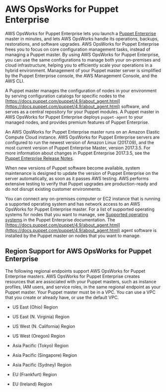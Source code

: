 # AWS OpsWorks for Puppet Enterprise<a name="welcome_opspup"></a>

AWS OpsWorks for Puppet Enterprise lets you launch a [Puppet Enterprise](https://puppet.com/products/puppet-enterprise) master in minutes, and lets AWS OpsWorks handle its operations, backups, restorations, and software upgrades\. AWS OpsWorks for Puppet Enterprise frees you to focus on core configuration management tasks, instead of managing a Puppet master\. By using AWS OpsWorks for Puppet Enterprise, you can use the same configurations to manage both your on\-premises and cloud infrastructure, helping you to efficiently scale your operations in a hybrid environment\. Management of your Puppet master server is simplified by the Puppet Enterprise console, the AWS Management Console, and the AWS CLI\.

A Puppet master manages the configuration of nodes in your environment by serving configuration catalogs for specific nodes to the [https://docs.puppet.com/puppet/4.9/about_agent.html](https://docs.puppet.com/puppet/4.9/about_agent.html) software, and serves as a central repository for your Puppet modules\. A Puppet master in AWS OpsWorks for Puppet Enterprise deploys `puppet-agent` to your managed nodes, and provides premium features of Puppet Enterprise\.

An AWS OpsWorks for Puppet Enterprise master runs on an Amazon Elastic Compute Cloud instance\. AWS OpsWorks for Puppet Enterprise servers are configured to run the newest version of Amazon Linux \(2017\.09\), and the most current version of Puppet Enterprise Master, version 2017\.3\.5\. For more information about changes in Puppet Enterprise 2017\.3\.5, see the [Puppet Enterprise Release Notes](https://puppet.com/docs/pe/2017.3/release_notes/release_notes.html)\.

When new versions of Puppet software become available, system maintenance is designed to update the version of Puppet Enterprise on the server automatically, as soon as it passes AWS testing\. AWS performs extensive testing to verify that Puppet upgrades are production\-ready and do not disrupt existing customer environments\.

You can connect any on\-premises computer or EC2 instance that is running a supported operating system and has network access to an AWS OpsWorks for Puppet Enterprise master\. For a list of supported operating systems for nodes that you want to manage, see [Supported operating systems](https://docs.puppet.com/pe/latest/sys_req_os.html#puppet-agent-platforms) in the Puppet Enterprise documentation\. The [https://docs.puppet.com/puppet/4.9/about_agent.html](https://docs.puppet.com/puppet/4.9/about_agent.html) agent software is installed by the Puppet master on nodes that you want to manage\.

## Region Support for AWS OpsWorks for Puppet Enterprise<a name="opspup-region"></a>

The following regional endpoints support AWS OpsWorks for Puppet Enterprise masters\. AWS OpsWorks for Puppet Enterprise creates resources that are associated with your Puppet masters, such as instance profiles, IAM users, and service roles, in the same regional endpoint as your Puppet master\. Your Puppet master must be in a VPC\. You can use a VPC that you create or already have, or use the default VPC\.

+ US East \(Ohio\) Region

+ US East \(N\. Virginia\) Region

+ US West \(N\. California\) Region

+ US West \(Oregon\) Region

+ Asia Pacific \(Tokyo\) Region

+ Asia Pacific \(Singapore\) Region

+ Asia Pacific \(Sydney\) Region

+ EU \(Frankfurt\) Region

+ EU \(Ireland\) Region